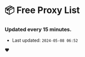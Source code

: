 # :package: Free Proxy List
### Updated every 15 minutes.

- Last updated: `2024-05-08 06:52`

:heart:
